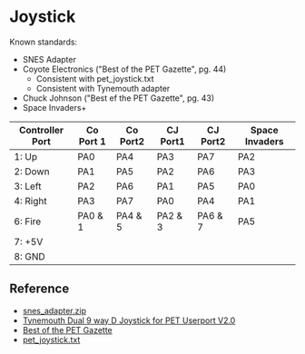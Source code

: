 # Joystick

Known standards:
* SNES Adapter
* Coyote Electronics ("Best of the PET Gazette", pg. 44)
    * Consistent with pet_joystick.txt
    * Consistent with Tynemouth adapter
* Chuck Johnson ("Best ef the PET Gazette", pg. 43)
* Space Invaders+

Controller Port | Co Port 1  | Co Port2   | CJ Port1 | CJ Port2 | Space Invaders
----------------|------------|------------|----------|----------|----------------
1: Up           | PA0        | PA4        |  PA3     | PA7      | PA2
2: Down         | PA1        | PA5        |  PA2     | PA6      | PA3
3: Left         | PA2        | PA6        |  PA1     | PA5      | PA0
4: Right        | PA3        | PA7        |  PA0     | PA4      | PA1
6: Fire         | PA0 & 1    | PA4 & 5    |  PA2 & 3 | PA6 & 7  | PA5
7: +5V          |            |            |          |          |
8: GND          |            |            |          |          |

## Reference

* [snes_adapter.zip](https://www.zimmers.net/anonftp/pub/cbm/documents/projects/interfaces/snes_adapter.zip)
* [Tynemouth Dual 9 way D Joystick for PET Userport V2.0](https://www.sellmyretro.com/uploaded/img/Tynemouth%20Dual%209%20way%20D%20Joystick%20for%20PET%20Userport%20V2.0.pdf?fbclid=IwY2xjawHrbJBleHRuA2FlbQIxMAABHTAS1PNCZxwoIhXek0XZTjusg_Zj7X5dXIipGNEicGcujh1eFZnZjgM-QQ_aem_rPMrUC0e0hj3FEhkqaR_Dg)
* [Best of the PET Gazette](https://ia803407.us.archive.org/1/items/bestofpetgazette00petg/bestofpetgazette00petg.pdf)
* [pet_joystick.txt](https://www.zimmers.net/anonftp/pub/cbm/documents/projects/interfaces/pet_joystick.txt)
